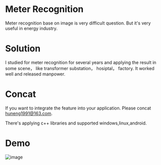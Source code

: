 # Meter Recognition
Meter recognition base on image is very difficult question. But it's very useful in energy industry.

# Solution
I studied for meter recognition for several years and applying the result in some scene， like transformer substation， hosiptal， factory.  It worked well and released manpower.

# Concat 
If you want to integrate the feature into your application. Please concat [huneng1991@163.com](mailto://huneng1991@163.com "huneng1991@163.com").

There's applying c++ libraries and supported windows,linux,android.

# Demo
![image](dial_demo.gif "Demo")
